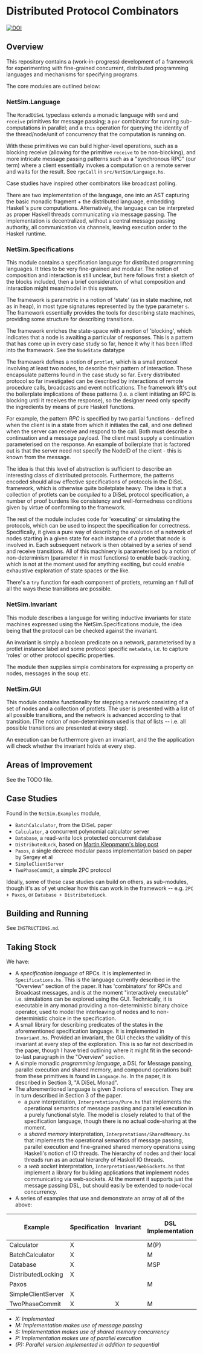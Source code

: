 # Distributed Protocol Combinators

[![DOI](https://zenodo.org/badge/DOI/10.5281/zenodo.3902686.svg)](https://doi.org/10.5281/zenodo.3902686)

## Overview

This repository contains a (work-in-progress) development of a framework for experimenting with fine-grained concurrent, distributed programming languages and mechanisms for specifying programs. 

The core modules are outlined below:

### NetSim.Language

The `MonadDiSeL` typeclass extends a monadic language with `send` and `receive` primitives for message passing; a `par` combinator for running sub-computations in parallel; and a `this` operation for querying the identity of the thread/node/unit of concurrency that the computation is running on. 

With these primitives we can build higher-level operations, such as a blocking receive (allowing for the primitive `receive`  to be non-blocking), and more intricate message passing patterns such as a "synchronous RPC" (our term) where a client essentially invokes a computation on a remote server and waits for the result. See `rpcCall` in `src/NetSim/Language.hs`.

Case studies have inspired other combinators like broadcast polling. 

There are two implementation of the language, one into an AST capturing the basic monadic fragment + the distributed language, embedding Haskell's pure computations. Alternatively, the language can be interpreted as proper Haskell threads communicating via message passing. The implementation is decentralized, without a central message passing authority, all communication via channels, leaving execution order to the Haskell runtime.

### NetSim.Specifications

This module contains a specification language for distributed programming languages. It tries to be very fine-grained and modular. The notion of composition and interaction is still unclear, but here follows first a sketch of the blocks included, then a brief consideration of what composition and interaction might mean/model in this system.

The framework is parametric in a notion of 'state' (as in state machine, not as in heap), in most type signatures represented by the type parameter `s`. The framework essentially provides the tools for describing state machines, providing some structure for describing transitions.

The framework enriches the state-space with a notion of 'blocking', which indicates that a node is awaiting a particular of responses. This is a pattern that has come up in every case study so far, hence it why it has been lifted into the framework. See the `NodeState` datatype

The framework defines a notion of `protlet`, which is a small protocol involving at least two nodes, to describe their pattern of interaction. These encapsulate patterns found in the case study so far. Every distributed protocol so far investigated can be described by interactions of remote procedure calls, broadcasts and event notifications. The framework lift's out the boilerplate implications of these patterns (i.e. a client initiating an RPC is blocking until it receives the response), so the designer need only specify the ingredients by means of pure Haskell functions.

For example, the pattern _RPC_ is specified by two partial functions - defined when the client is in a state from which it initiates the call, and one defined when the server can receive and respond to the call. Both must describe a continuation and a message payload. The client must supply a continuation parameterised on the response. An example of boilerplate that is factored out is that the server need not specify the NodeID of the client - this is known from the message.

The idea is that this level of abstraction is sufficient to describe an interesting class of distributed protocols. Furthermore, the patterns encoded should allow effective specifications of protocols in the DiSeL framework, which is otherwise quite boiletplate heavy. The idea is that a collection of protlets can be _compiled_ to a DiSeL protocol specification, a number of proof burdens like consistency and well-formedness conditions given by virtue of conforming to the framework.

The rest of the module includes code for 'executing' or simulating the protocols, which can be used to inspect the specification for correctness. Specifically, it gives a pure way of describing the evolution of a network of nodes starting in a given state for each instance of a protlet that node is involved in. Each subsequent network is then obtained by a series of send and receive transitions. All of this machinery is parameterised by a notion of non-determinism (parameter `f` in most functions) to enable back-tracking, which is not at the moment used for anything exciting, but could enable exhaustive exploration of state spaces or the like.

There's a `try` function for each component of protlets, returning an `f` full of all the ways these transitions are possible.

### NetSim.Invariant

This module describes a language for writing inductive invariants for state machines expressed using the NetSim.Specifications module, the idea being that the protocol can be checked against the invariant.

An invariant is simply a boolean predicate on a network, parameterised by a protlet instance label and some protocol specific `metadata`, i.e. to capture 'roles' or other protocol specific properties.

The module then supplies simple combinators for expressing a property on nodes, messages in the soup etc.

### NetSim.GUI

This module contains functionality for stepping a network consisting of a set of nodes and a collection of protlets. The user is presented with a list of all possible transitions, and the network is advanced according to that transition. (The notion of non-determininsm used is that of lists -- i.e. all possible transitions are presented at every step).

An execution can be furthermore given an invariant, and the the application will check whether the invariant holds at every step.

## Areas of Improvement

See the TODO file.

## Case Studies

Found in the `NetSim.Examples` module, 

* `BatchCalculator`, from the DiSeL paper
* `Calculator`, a concurrent polynomial calculator server
* `Database`, a read-write lock protected concurrent database
* `DistributedLock`, based on [Martin Kleppmann's blog post](https://martin.kleppmann.com/2016/02/08/how-to-do-distributed-locking.html)
* `Paxos`, a single decreee modular paxos implementation based on paper by Sergey et al
* `SimpleClientServer`
* `TwoPhaseCommit`, a simple 2PC protocol

Ideally, some of these case studies can build on others, as sub-modules, though it's as of yet unclear how this can work in the framework -- e.g. `2PC + Paxos`, or `Database + DistributedLock`.

## Building and Running

See `INSTRUCTIONS.md`.


## Taking Stock

We have:

* A *specification language* of RPCs. It is implemented in `Specifications.hs`. This is the language currently described in the "Overview" section of the paper. It has 'combinators' for RPCs and Broadcast messages, and is at the moment "interactively executable" i.e. simulations can be explored using the GUI. Technically, it is executable in any monad providing a non-deterministic binary choice operator, used to model the interleaving of nodes and to non-deterministic choice in the specification.
* A small library for describing predicates of the states in the aforementioned specification language. It is implemented in `Invariant.hs`. Provided an invariant, the GUI checks the validity of this invariant at every step of the exploration. This is so far not described in the paper, though I have tried outlining where it might fit in the second-to-last paragraph in the "Overview" section.
* A simple monadic *programming language*, a DSL for Message passing, parallel execution and shared memory, and compound operations built from these primitives is found in `Language.hs`. In the paper, it is described in Section 3, "A DiSeL Monad".
* The aforementioned language is given 3 notions of execution. They are in turn described in Section 3 of the paper.
    - a _pure_ interpretation, `Interpretations/Pure.hs` that implements the operational semantics of message passing and parallel execution in a purely functional style. The model is closely related to that of the specification language, though there is no actual code-sharing at the moment.
    - a _shared memory_ interpretation, `Interpretations/SharedMemory.hs` that implements the operational semantics of message passing, parallel execution and fine-grained shared memory operations using Haskell's notion of IO threads. The hierarchy of nodes and their local threads run as an actual hierarchy of Haskell IO threads.
    - a _web socket_ interpretation, `Interpretations/WebSockets.hs` that implement a library for building applications that implement nodes communicating via web-sockets. At the moment it supports just the message passing DSL, but should easily be extended to node-local concurrency.
* A series of examples that use and demonstrate an array of all of the above:

| Example            | Specification | Invariant | DSL Implementation | Web Socket App | 
|--------------------|---------------|-----------|--------------------|----------------| 
| Calculator         | X             |           | M(P)               | X              | 
| BatchCalculator    | X             |           | M                  |                | 
| Database           | X             |           | MSP                |                | 
| DistributedLocking | X             |           |                    |                | 
| Paxos              |               |           | M                  |                | 
| SimpleClientServer | X             |           |                    |                | 
| TwoPhaseCommit     | X             | X         | M                  |                | 

- _X: Implemented_
- _M: Implementation makes use of message passing_
- _S: Implementation makes use of shared memory concurrency_
- _P: Implementation makes use of parallel execution_
- _(P): Parallel version implemented in addition to sequential_
